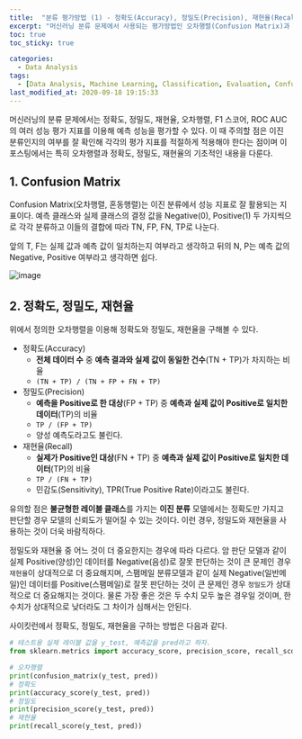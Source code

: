 ```yaml
---
title:  "분류 평가방법 (1) - 정확도(Accuracy), 정밀도(Precision), 재현율(Recall)"
excerpt: "머신러닝 분류 문제에서 사용되는 평가방법인 오차행렬(Confusion Matrix)과 정확도(Accuracy), 정밀도(Precision), 재현율(Recall)에 대해 정리한 글입니다."
toc: true
toc_sticky: true

categories:
  - Data Analysis
tags:
  - [Data Analysis, Machine Learning, Classification, Evaluation, Confusion Matrix, Accuracy, Precision, Recall]
last_modified_at: 2020-09-18 19:15:33
---
```


머신러닝의 분류 문제에서는 정확도, 정밀도, 재현율, 오차행렬, F1 스코어, ROC AUC의 여러 성능 평가 지표를 이용해 예측 성능을 평가할 수 있다. 이 때 주의할 점은 이진 분류인지의 여부를 잘 확인해 각각의 평가 지표를 적절하게 적용해야 한다는 점이며 이 포스팅에서는 특히 오차행렬과 정확도, 정밀도, 재현율의 기초적인 내용을 다룬다.  

## 1. Confusion Matrix  

Confusion Matrix(오차행렬, 혼동행렬)는 이진 분류에서 성능 지표로 잘 활용되는 지표이다. 예측 클래스와 실제 클래스의 결정 값을 Negative(0), Positive(1) 두 가지씩으로 각각 분류하고 이들의 결합에 따라 TN, FP, FN, TP로 나눈다.  

앞의 T, F는 실제 값과 예측 값이 일치하는지 여부라고 생각하고 뒤의 N, P는 예측 값의 Negative, Positive 여부라고 생각하면 쉽다.  

![image](https://user-images.githubusercontent.com/58713684/93588442-61649f00-f9e6-11ea-8303-c00bfb38db08.png)


## 2. 정확도, 정밀도, 재현율  

위에서 정의한 오차행렬을 이용해 정확도와 정밀도, 재현율을 구해볼 수 있다.  

- 정확도(Accuracy)
  - **전체 데이터 수** 중 **예측 결과와 실제 값이 동일한 건수**(TN + TP)가 차지하는 비율
  - `(TN + TP) / (TN + FP + FN + TP)`
- 정밀도(Precision)
  - **예측을 Positive로 한 대상**(FP + TP) 중 **예측과 실제 값이 Positive로 일치한 데이터**(TP)의 비율
  - `TP / (FP + TP)`
  - 양성 예측도라고도 불린다.
- 재현율(Recall)
  - **실제가 Positive인 대상**(FN + TP) 중 **예측과 실제 값이 Positive로 일치한 데이터**(TP)의 비율
  - `TP / (FN + TP)`
  - 민감도(Sensitivity), TPR(True Positive Rate)이라고도 불린다.  

유의할 점은 **불균형한 레이블 클래스**를 가지는 **이진 분류** 모델에서는 정확도만 가지고 판단할 경우 모델의 신뢰도가 떨어질 수 있는 것이다. 이런 경우, 정밀도와 재현율을 사용하는 것이 더욱 바람직하다.  

정밀도와 재현율 중 어느 것이 더 중요한지는 경우에 따라 다르다. 암 판단 모델과 같이 실제 Positive(양성)인 데이터를 Negative(음성)로 잘못 판단하는 것이 큰 문제인 경우 `재현율`이 상대적으로 더 중요해지며, 스팸메일 분류모델과 같이 실제 Negative(일반메일)인 데이터를 Positive(스팸메일)로 잘못 판단하는 것이 큰 문제인 경우 `정밀도`가 상대적으로 더 중요해지는 것이다. 물론 가장 좋은 것은 두 수치 모두 높은 경우일 것이며, 한 수치가 상대적으로 낮더라도 그 차이가 심해서는 안된다.    

사이킷런에서 정확도, 정밀도, 재현율을 구하는 방법은 다음과 같다.  

```py
# 테스트용 실제 레이블 값을 y_test, 예측값을 pred라고 하자.
from sklearn.metrics import accuracy_score, precision_score, recall_score, confusion_matrix

# 오차행렬
print(confusion_matrix(y_test, pred))
# 정확도
print(accuracy_score(y_test, pred))
# 정밀도
print(precision_score(y_test, pred))
# 재현율
print(recall_score(y_test, pred))
```   
